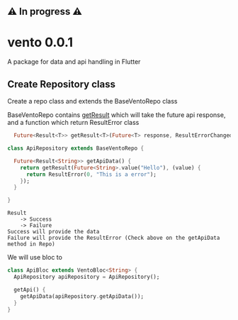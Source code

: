 ## ⚠️ In progress ⚠️
# vento 0.0.1 


A package for data and api handling in Flutter

## Create Repository class

Create a repo class and extends the BaseVentoRepo class

BaseVentoRepo
contains [getResult](https://github.com/ashishrawat2911/vento/blob/78ce80222136d33496ae70ae75f095784a54654e/lib/src/network_state/result/result.dart#L7)
which will take the future api response, and a function which return ResultError class

```dart
  Future<Result<T>> getResult<T>(Future<T> response, ResultErrorChanged errorProcess);
```

```dart
class ApiRepository extends BaseVentoRepo {

  Future<Result<String>> getApiData() {
    return getResult(Future<String>.value("Hello"), (value) {
      return ResultError(0, "This is a error");
    });
  }

}

```
```
Result
    -> Success
    -> Failure
Success will provide the data
Failure will provide the ResultError (Check above on the getApiData method in Repo)
```
We will use bloc to 
```dart
class ApiBloc extends VentoBloc<String> {
  ApiRepository apiRepository = ApiRepository();

  getApi() {
    getApiData(apiRepository.getApiData());
  }
}
```